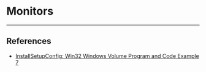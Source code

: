 # Monitors

---
## References

- [InstallSetupConfig: Win32 Windows Volume Program and Code Example 7](https://www.installsetupconfig.com/win32programming/windowsvolumeapis1_6.html)